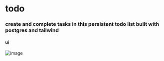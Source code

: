 # todo

### create and complete tasks in this persistent todo list built with postgres and tailwind

#### ui
![image](https://github.com/t0mtait/todo/assets/109391390/dd8a1112-a7aa-42c8-98f4-812b51fc7132)



